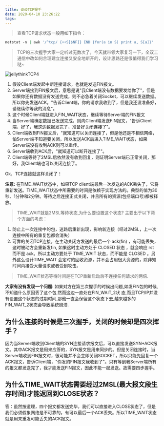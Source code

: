 ```yaml
---
title: 谈谈TCP握手
date: 2020-04-10 23:26:22
tags:
---
```


> 查看TCP请求状态一般用如下指令：

```sh
netstat -n | awk '/^tcp/ {++S[$NF]} END {for(a in S) print a, S[a]}'  
```

> TCP的三次握手大家一定听过无数次了，今天就带领大家复习一下，全双工通信中改如何合理建立连接又安全地断开的，设计思路还是很值得我们学习哒~

<!-- more -->

![jellythinkTCP4](http://odl96infd.bkt.clouddn.com/2017-03-24-jellythinkTCP4.jpg)

1. 假设Client端发起中断连接请求，也就是发送FIN报文。
2. Server端接到FIN报文后，意思是说"我Client端没有数据要发给你了"，但是如果你还有数据没有发送完成，则不必急着关闭Socket，可以继续发送数据。所以你先发送ACK，"告诉Client端，你的请求我收到了，但是我还没准备好，请继续你等我的消息"。
3. 这个时候Client端就进入FIN_WAIT状态，继续等待Server端的FIN报文
4. 当Server端确定数据已发送完成，则向Client端发送FIN报文，"告诉Client端，好了，我这边数据发完了，准备好关闭连接了"。
5. Client端收到FIN报文后，"就知道可以关闭连接了，但是他还是不相信网络，怕Server端不知道要关闭，所以发送ACK后进入TIME_WAIT状态，如果Server端没有收到ACK则可以重传。
6. Server端收到ACK后，"就知道可以断开连接了"。
7. Client端等待了2MSL后依然没有收到回复，则证明Server端已正常关闭，那好，我Client端也可以关闭连接了。

Ok，TCP连接就这样关闭了！

**注意:** 在TIME_WAIT状态中，如果TCP client端最后一次发送的ACK丢失了，它将重新发送。TIME_WAIT状态中所需要的时间是依赖于实现方法的。典型的值为30秒、1分钟和2分钟。等待之后连接正式关闭，并且所有的资源(包括端口号)都被释放。

> TIME_WAIT就是2MSL等待状态,为什么要设置这个状态? 主要出于以下两个方面的考虑：

1. 防止上一次连接中的包，迷路后重新出现，影响新连接（经过2MSL，上一次连接中所有的重复包都会消失）
2. 可靠的关闭TCP连接。在主动关闭方发送的最后一个 ack(fin) ，有可能丢失，这时被动方会重新发fin, 如果这时主动方处于 CLOSED 状态 ，就会响应 rst 而不是 ack。所以主动方要处于 TIME_WAIT 状态，而不能是 CLOSED 。另外这么设计TIME_WAIT 会定时的回收资源，并不会占用很大资源的，除非短时间内接受大量请求或者受到攻击。

> TIME_WAIT状态等待时间是在TCP重新启动后不连接任何请求的两倍.

**大家有没有发现一个问题**: 如果对方在第三次握手的时候出问题,如发FIN包的时候,不知道什么原因丢了这个包,然而这边一直处在FIN_WAIT_2状 态,而且TCP/IP并没有设置这个状态的过期时间,那他一直会保留这个状态下去,越来越多的FIN_WAIT_2状态会导致系统崩溃.

## 为什么连接的时候是三次握手，关闭的时候却是四次挥手？
因为当Server端收到Client端的SYN连接请求报文后，可以直接发送SYN+ACK报文。其中ACK报文是用来应答的，SYN报文是用来同步的。但是关闭连接时，当Server端收到FIN报文时，很可能并不会立即关闭SOCKET，所以只能先回复一个ACK报文，告诉Client端，"你发的FIN报文我收到了"。只有等到我Server端所有的报文都发送完了，我才能发送FIN报文，因此不能一起发送。故需要四步握手。

## 为什么TIME_WAIT状态需要经过2MSL(最大报文段生存时间)才能返回到CLOSE状态？

答：虽然按道理，四个报文都发送完毕，我们可以直接进入CLOSE状态了，但是我们必须假象网络是不可靠的，有可以最后一个ACK丢失。所以TIME_WAIT状态就是用来重发可能丢失的ACK报文。